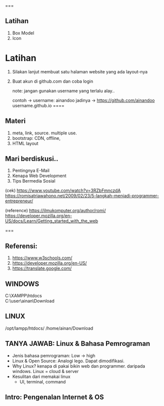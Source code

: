 ===  
## Latihan

1. Box Model
2. Icon

# Latihan

1. Silakan lanjut membuat satu halaman website yang ada layout-nya
2. Buat akun di github.com dan coba login

    note: jangan gunakan username yang terlalu alay..

    contoh  -> username: ainandoo
    jadinya -> https://github.com/ainandoo
    username.github.io
====

## Materi

1. meta, link, source. multiple use.
2. bootstrap: CDN, offline,
3. HTML layout

## Mari berdiskusi..

1. Pentingnya E-Mail
2. Kenapa Web Development
3. Tips Bermedia Sosial

(cek)
https://www.youtube.com/watch?v=3RZbFmnczdA
https://romisatriawahono.net/2009/02/23/5-langkah-menjadi-programmer-entrepreneur/

(reference) 
https://ilmukomputer.org/author/romi/
https://developer.mozilla.org/en-US/docs/Learn/Getting_started_with_the_web

===

## Referensi: 

1. https://www.w3schools.com/
2. https://developer.mozilla.org/en-US/
3. https://translate.google.com/

## WINDOWS

C:\XAMPP\htdocs\
C:\user\ainan\Download

## LINUX

/opt/lampp/htdocs/
/home/ainan/Download

## TANYA JAWAB: Linux & Bahasa Pemrograman

- Jenis bahasa pemrograman: 
    Low -> high
- Linux & Open Source: 
    Analogi lego. Dapat dimodifikasi.
- Why Linux? kenapa di pakai bikin web dan programmer. daripada windows. 
    Linux = cloud & server
- Kesulitan dari memakai linux
    - UI, terminal, command

## Intro: Pengenalan Internet & OS